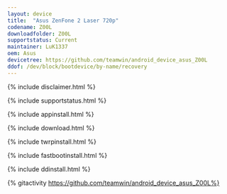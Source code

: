 ```yaml
---
layout: device
title:  "Asus ZenFone 2 Laser 720p"
codename: Z00L
downloadfolder: Z00L
supportstatus: Current
maintainer: LuK1337
oem: Asus
devicetree: https://github.com/teamwin/android_device_asus_Z00L
ddof: /dev/block/bootdevice/by-name/recovery
---
```


{% include disclaimer.html %}

{% include supportstatus.html %}

{% include appinstall.html %}

{% include download.html %}

{% include twrpinstall.html %}

{% include fastbootinstall.html %}

{% include ddinstall.html %}

{% gitactivity  https://github.com/teamwin/android_device_asus_Z00L%}

